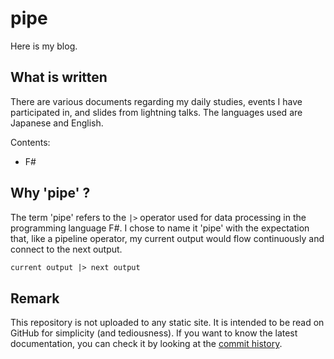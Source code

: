 # pipe

Here is my blog.

## What is written

There are various documents regarding my daily studies, events I have participated in, and slides from lightning talks. The languages used are Japanese and English.

Contents:

- F#

## Why 'pipe' ?

The term 'pipe' refers to the `|>` operator used for data processing in the programming language F#. I chose to name it 'pipe' with the expectation that, like a pipeline operator, my current output would flow continuously and connect to the next output.

```fs
current output |> next output
```

## Remark

This repository is not uploaded to any static site. It is intended to be read on GitHub for simplicity (and tediousness). If you want to know the latest documentation, you can check it by looking at the [commit history](https://github.com/shirakurak/pipe/commits/main).
